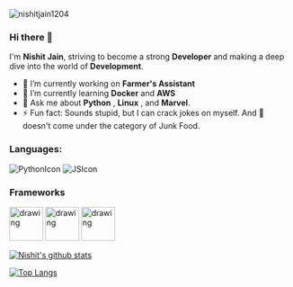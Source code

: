 <p align="left"> <img src="https://komarev.com/ghpvc/?username=nishitjain1204&label=Profile%20views&color=0989aa&style=flat-square" alt="nishitjain1204" /> </p>

### Hi there 👋 

I'm **Nishit Jain**, striving to become a strong **Developer** and making a deep dive into the world of **Development**. 

- 🔭 I’m currently working on **Farmer's Assistant**
- 🌱 I’m currently learning **Docker** and **AWS**
- 💬 Ask me about **Python** , **Linux** , and **Marvel**.
- ⚡ Fun fact: Sounds stupid, but I can crack jokes on myself. And :pizza: doesn't come under the category of Junk Food.

### Languages:

![PythonIcon](https://img.icons8.com/color/48/000000/python.png) 
![JSIcon](https://img.icons8.com/color/48/000000/javascript.png)

### Frameworks

<img src="https://external-content.duckduckgo.com/iu/?u=https%3A%2F%2Fhackademiq.hussiancollege.edu%2Fwp-content%2Fuploads%2F2017%2F08%2Fflask_logo1.png&f=1&nofb=1" alt="drawing" width="60"/>       <img src="https://external-content.duckduckgo.com/iu/?u=https%3A%2F%2Fjohn-bagiliko.github.io%2Fimages%2Flogos%2Fdjango.png&f=1&nofb=1" alt="drawing" width="60"/>       <img src="https://external-content.duckduckgo.com/iu/?u=https%3A%2F%2Fclipground.com%2Fimages%2Freact-logo-png-7.png&f=1&nofb=1" alt="drawing" width="60"/>

[![Nishit's github stats](https://github-readme-stats.vercel.app/api?username=nishitjain1204&theme=radical&show_icons=true)](https://github.com/anuraghazra/github-readme-stats) 

[![Top Langs](https://github-readme-stats.vercel.app/api/top-langs/?username=nishitjain1204&theme=radical&layout=compact)](https://github.com/anuraghazra/github-readme-stats)


